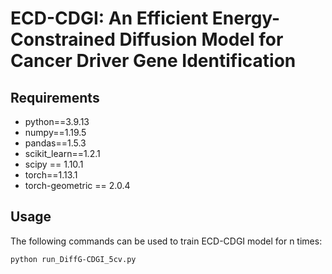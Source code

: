 # ECD-CDGI: An Efficient Energy-Constrained Diffusion Model for Cancer Driver Gene Identification



## Requirements
- python==3.9.13
- numpy==1.19.5
- pandas==1.5.3
- scikit_learn==1.2.1
- scipy == 1.10.1
- torch==1.13.1
- torch-geometric == 2.0.4

## Usage
The following commands can be used to train ECD-CDGI model for n times:

```
python run_DiffG-CDGI_5cv.py
```












